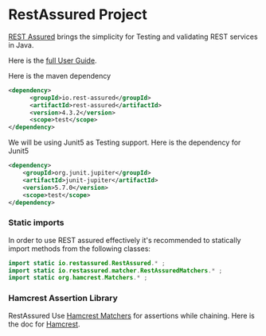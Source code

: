 # RestAssured Project

[REST Assured](https://rest-assured.io/) brings the simplicity for Testing and validating REST services in Java. 

Here is the [full User Guide](https://github.com/rest-assured/rest-assured/wiki/Usage). 

Here is the maven dependency 
```xml
<dependency>
      <groupId>io.rest-assured</groupId>
      <artifactId>rest-assured</artifactId>
      <version>4.3.2</version>
      <scope>test</scope>
</dependency>
```

We will be using Junit5 as Testing support. 
Here is the dependency for Junit5

```xml
<dependency>
    <groupId>org.junit.jupiter</groupId>
    <artifactId>junit-jupiter</artifactId>
    <version>5.7.0</version>
    <scope>test</scope>
</dependency>
```

### Static imports
In order to use REST assured effectively it's recommended to statically import methods from the following classes:
```java
import static io.restassured.RestAssured.* ;
import static io.restassured.matcher.RestAssuredMatchers.* ;
import static org.hamcrest.Matchers.* ;
```

### Hamcrest Assertion Library
RestAssured Use [Hamcrest Matchers](http://hamcrest.org/JavaHamcrest/javadoc/2.2/org/hamcrest/Matchers.html) for assertions while chaining. 
Here is the doc for [Hamcrest](http://hamcrest.org/JavaHamcrest/tutorial). 
